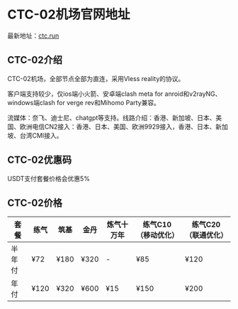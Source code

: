 # CTC-02机场官网地址

最新地址：[ctc.run](https://url.gogogomiao.one/QYTN)

## CTC-02介绍

CTC-02机场，全部节点全部为直连，采用Vless reality的协议。

客户端支持较少，仅ios端小火箭、安卓端clash meta for anroid和v2rayNG、windows端clash for verge rev和Mihomo Party兼容。

流媒体：奈飞、迪士尼、chatgpt等支持。线路介绍：香港、新加坡、日本、美国、欧洲电信CN2接入：香港、日本、美国、欧洲9929接入，香港、日本、新加坡、台湾CMI接入。

## CTC-02优惠码

USDT支付套餐价格会优惠5%

## CTC-02价格

|套餐|练气|筑基|金丹|炼气十万年|练气C10（移动优化）|练气C20（联通优化）|
|----|----|----|----|----|----|----|
|半年付|¥72|¥180|¥320|-|¥85|¥120|
|年付|¥120|¥320|¥600|¥15|¥150|¥200|

